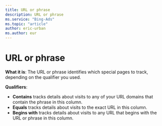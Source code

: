 ```yaml
---
title: URL or phrase
description: URL or phrase
ms.service: "Bing-Ads"
ms.topic: "article"
author: eric-urban
ms.author: eur
---
```


# URL or phrase

**What it is**: The URL or phrase identifies which special pages to track, depending on the qualifier you used.

**Qualifiers**:
- **Contains** tracks details about visits to any of your URL domains that contain the phrase in this column.
- **Equals** tracks details about visits to the exact URL in this column.
- **Begins with** tracks details about visits to any URL that begins with the URL or phrase in this column.


